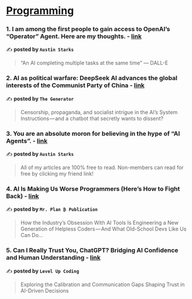 
<h1><a href=https://medium.com/tag/programming/recommended target="_blank" rel="noopener noreferrer">Programming</a></h1>
<h3>1. I am among the first people to gain access to OpenAI’s “Operator” Agent. Here are my thoughts. - <a href="https://medium.com/@austin-starks/i-am-among-the-first-people-to-gain-access-to-openais-operator-agent-here-are-my-thoughts-65a5116e5eaa" target="_blank" rel="noopener noreferrer">link</a></h3>

✍️ **posted by `Austin Starks`**

<blockquote>“An AI completing multiple tasks at the same time” — DALL-E</blockquote>

<h3>2. AI as political warfare: DeepSeek AI advances the global interests of the Communist Party of China - <a href="https://medium.com/the-generator/deepseek-hidden-china-political-bias-5d838bbf3ef9" target="_blank" rel="noopener noreferrer">link</a></h3>

✍️ **posted by `The Generator`**

<blockquote>Censorship, propaganda, and socialist intrigue in the AI’s System Instructions — and a chatbot that secretly wants to dissent?</blockquote>

<h3>3. You are an absolute moron for believing in the hype of “AI Agents”. - <a href="https://medium.com/@austin-starks/you-are-an-absolute-moron-for-believing-in-the-hype-of-ai-agents-c0f760e7e48e" target="_blank" rel="noopener noreferrer">link</a></h3>

✍️ **posted by `Austin Starks`**

<blockquote>All of my articles are 100% free to read. Non-members can read for free by clicking my friend link!</blockquote>

<h3>4. AI Is Making Us Worse Programmers (Here’s How to Fight Back) - <a href="https://medium.com/mr-plan-publication/ai-is-making-us-worse-programmers-heres-how-to-fight-back-d1921b338c4d" target="_blank" rel="noopener noreferrer">link</a></h3>

✍️ **posted by `Mr. Plan ₿ Publication`**

<blockquote>How the Industry’s Obsession With AI Tools Is Engineering a New Generation of Helpless Coders — And What Old-School Devs Like Us Can Do…</blockquote>

<h3>5. Can I Really Trust You, ChatGPT? Bridging AI Confidence and Human Understanding - <a href="https://medium.com/gitconnected/can-i-really-trust-you-chatgpt-bridging-ai-confidence-and-human-understanding-6c02d770cfb8" target="_blank" rel="noopener noreferrer">link</a></h3>

✍️ **posted by `Level Up Coding`**

<blockquote>Exploring the Calibration and Communication Gaps Shaping Trust in AI-Driven Decisions</blockquote>

